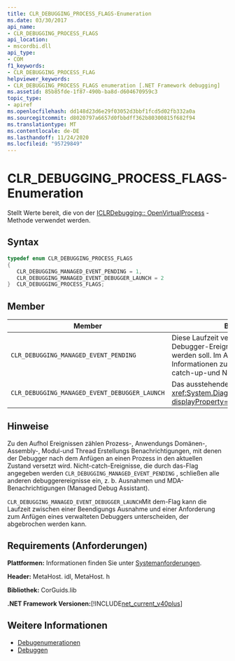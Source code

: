 ```yaml
---
title: CLR_DEBUGGING_PROCESS_FLAGS-Enumeration
ms.date: 03/30/2017
api_name:
- CLR_DEBUGGING_PROCESS_FLAGS
api_location:
- mscordbi.dll
api_type:
- COM
f1_keywords:
- CLR_DEBUGGING_PROCESS_FLAG
helpviewer_keywords:
- CLR_DEBUGGING_PROCESS_FLAGS enumeration [.NET Framework debugging]
ms.assetid: 85b85fde-1f87-490b-ba8d-d604670959c3
topic_type:
- apiref
ms.openlocfilehash: dd148d23d6e29f03052d3bbf1fcd5d02fb332a0a
ms.sourcegitcommit: d8020797a6657d0fbbdff362b80300815f682f94
ms.translationtype: MT
ms.contentlocale: de-DE
ms.lasthandoff: 11/24/2020
ms.locfileid: "95729849"
---
```

# <a name="clr_debugging_process_flags-enumeration"></a>CLR_DEBUGGING_PROCESS_FLAGS-Enumeration

Stellt Werte bereit, die von der [ICLRDebugging:: OpenVirtualProcess](iclrdebugging-openvirtualprocess-method.md) -Methode verwendet werden.  
  
## <a name="syntax"></a>Syntax  
  
```cpp  
typedef enum CLR_DEBUGGING_PROCESS_FLAGS  
{  
   CLR_DEBUGGING_MANAGED_EVENT_PENDING = 1,  
   CLR_DEBUGGING_MANAGED_EVENT_DEBUGGER_LAUNCH = 2  
}  CLR_DEBUGGING_PROCESS_FLAGS;  
```  
  
## <a name="members"></a>Member  
  
|Member|BESCHREIBUNG|  
|------------|-----------------|  
|`CLR_DEBUGGING_MANAGED_EVENT_PENDING`|Diese Laufzeit verfügt über ein verwaltetes Debugger-Ereignis, das nicht aufgefangen werden soll. Im Abschnitt "Hinweise" finden Sie Informationen zum Unterschied zwischen catch-up-und Non-catch-up-Ereignissen.|  
|`CLR_DEBUGGING_MANAGED_EVENT_DEBUGGER_LAUNCH`|Das ausstehende verwaltete Ereignis ist eine- <xref:System.Diagnostics.Debugger.Launch%2A?displayProperty=nameWithType> Anforderung.|  
  
## <a name="remarks"></a>Hinweise  

 Zu den Aufhol Ereignissen zählen Prozess-, Anwendungs Domänen-, Assembly-, Modul-und Thread Erstellungs Benachrichtigungen, mit denen der Debugger nach dem Anfügen an einen Prozess in den aktuellen Zustand versetzt wird. Nicht-catch-Ereignisse, die durch das-Flag angegeben werden `CLR_DEBUGGING_MANAGED_EVENT_PENDING` , schließen alle anderen debuggerereignisse ein, z. b. Ausnahmen und MDA-Benachrichtigungen (Managed Debug Assistant).  
  
 `CLR_DEBUGGING_MANAGED_EVENT_DEBUGGER_LAUNCH`Mit dem-Flag kann die Laufzeit zwischen einer Beendigungs Ausnahme und einer Anforderung zum Anfügen eines verwalteten Debuggers unterscheiden, der abgebrochen werden kann.  
  
## <a name="requirements"></a>Requirements (Anforderungen)  

 **Plattformen:** Informationen finden Sie unter [Systemanforderungen](../../get-started/system-requirements.md).  
  
 **Header:** MetaHost. idl, MetaHost. h  
  
 **Bibliothek:** CorGuids.lib  
  
 **.NET Framework Versionen:**[!INCLUDE[net_current_v40plus](../../../../includes/net-current-v40plus-md.md)]  
  
## <a name="see-also"></a>Weitere Informationen

- [Debugenumerationen](debugging-enumerations.md)
- [Debuggen](index.md)
